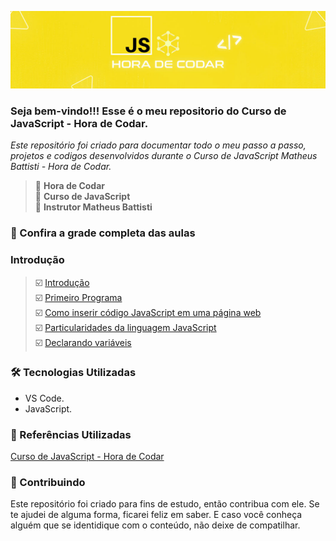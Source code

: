 
![](https://github.com/Diegojfsr/VideoAulas_JavaScript_HoraDeCodar/blob/main/img/Capa_Projetos_JavaScript1.jpg)

### Seja bem-vindo!!! Esse é o meu repositorio do Curso de JavaScript - Hora de Codar.
_Este repositório foi criado para documentar todo o meu passo a passo, projetos e codigos desenvolvidos durante o Curso de JavaScript Matheus Battisti - Hora de Codar._

> 📌  <strong>Hora de Codar</strong>  
> 📌  <strong>Curso de JavaScript</strong>  
> 📌  <strong>Instrutor Matheus Battisti</strong>  

### 🚦 Confira a grade completa das aulas


### Introdução  
> ☑️ [Introdução]()  
> ☑️ [Primeiro Programa]()  
> ☑️ [Como inserir código JavaScript em uma página web]()  
> ☑️ [Particularidades da linguagem JavaScript]()  
> ☑️ [Declarando variáveis]()


### 🛠 Tecnologias Utilizadas
- VS Code.
- JavaScript.


### 📑 Referências Utilizadas
[Curso de JavaScript - Hora de Codar](https://www.youtube.com/playlist?list=PLnDvRpP8BneysKU8KivhnrVaKpILD3gZ6)



### 🤝 Contribuindo
Este repositório foi criado para fins de estudo, então contribua com ele. Se te ajudei de alguma forma, ficarei feliz em
saber. E caso você conheça alguém que se identidique com o conteúdo, não deixe de compatilhar.








<!--

# Curso de JavaScript Matheus Battisti - Hora de Codar.

Esse é o meu repositório de VideoAulas de JavaScript resolvidos.

## 📝 Lista de VideoAulas

-  [Introdução](https://)
-  [Primeiro Programa](https://)
-  [Como inserir código JavaScript em uma página web](https://)
-  [Particularidades da linguagem JavaScript](https://)
-  [Declarando variáveis](https://)


## 🛠 Tecnologias Utilizadas
- VS Code.
- JavaScript.


## 📑 Referências Utilizadas
[Curso de JavaScript - Hora de Codar](https://www.youtube.com/playlist?list=PLnDvRpP8BneysKU8KivhnrVaKpILD3gZ6)



## 🤝 Contribuindo
Este repositório foi criado para fins de estudo, então contribua com ele. Se te ajudei de alguma forma, ficarei feliz em
saber. E caso você conheça alguém que se identidique com o conteúdo, não deixe de compatilhar.
-->
